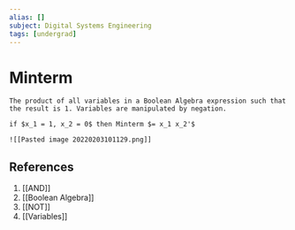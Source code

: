 ```yaml
---
alias: []
subject: Digital Systems Engineering
tags: [undergrad]
---
```

# Minterm


```ad-note
The product of all variables in a Boolean Algebra expression such that the result is 1. Variables are manipulated by negation.
```

```ad-example
if $x_1 = 1, x_2 = 0$ then Minterm $= x_1 x_2'$
```

```ad-info
![[Pasted image 20220203101129.png]]
```

## References
1. [[AND]]
2. [[Boolean Algebra]]
3. [[NOT]]
4. [[Variables]]